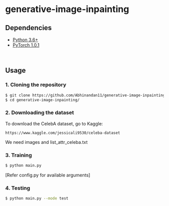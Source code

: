 # generative-image-inpainting


## Dependencies
* [Python 3.6+](https://www.continuum.io/downloads)
* [PyTorch 1.0.1](http://pytorch.org/)

<br/>

## Usage

### 1. Cloning the repository
```bash
$ git clone https://github.com/Abhinandan11/generative-image-inpainting.git
$ cd generative-image-inpainting/
```

### 2. Downloading the dataset
To download the CelebA dataset, go to Kaggle:
```
https://www.kaggle.com/jessicali9530/celeba-dataset
```
We need images and list_attr_celeba.txt
### 3. Training
```bash
$ python main.py
```
[Refer config.py for available arguments]
### 4. Testing
```bash
$ python main.py --mode test
```
